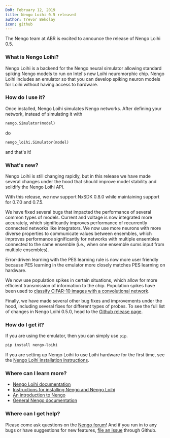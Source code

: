 ```yaml
---
DoR: February 12, 2019
title: Nengo Loihi 0.5 released
author: Trevor Bekolay
icon: github
---
```


The Nengo team at ABR is excited to announce
the release of Nengo Loihi 0.5.

### What is Nengo Loihi?

Nengo Loihi is a backend for the Nengo neural simulator
allowing standard spiking Nengo models
to run on Intel's new Loihi neuromorphic chip.
Nengo Loihi includes an emulator so that
you can develop spiking neuron models
for Loihi without having access to hardware.

### How do I use it?

Once installed, Nengo Loihi simulates Nengo networks.
After defining your network, instead of simulating it with

```python
nengo.Simulator(model)
```

do

```python
nengo_loihi.Simulator(model)
```

and that's it!

### What's new?

Nengo Loihi is still changing rapidly,
but in this release we have
made several changes under the hood
that should improve model stability
and solidify the Nengo Loihi API.

With this release, we now support NxSDK 0.8.0
while maintaining support for 0.7.0 and 0.7.5.

We have fixed several bugs that impacted
the performance of several common types of models.
Current and voltage is now integrated more accurately,
which significantly improves performance
of recurrently connected networks like integrators.
We now use more neurons with more diverse properties
to communicate values between ensembles,
which improves performance significantly
for networks with multiple ensembles
connected to the same ensemble
(i.e., when one ensemble sums input from multiple ensembles).

Error-driven learning with the PES learning rule
is now more user friendly because
PES learning in the emulator
more closely matches PES learning on hardware.

We now use population spikes in certain situations,
which allow for more efficient transmission
of information to the chip.
Population spikes have been used to
[classify CIFAR-10 images with a convolutional network](https://github.com/nengo/nengo-examples/blob/master/loihi-dl/cifar10_convnet.ipynb).

Finally, we have made several other bug fixes
and improvements under the hood,
including several fixes for different types of probes.
To see the full list of changes in Nengo Loihi 0.5.0, head to the
[Github release page](https://github.com/nengo/nengo-loihi/releases/tag/v0.5.0).

### How do I get it?

If you are using the emulator, then you can
simply use `pip`.

```bash
pip install nengo-loihi
```

If you are setting up Nengo Loihi
to use Loihi hardware for the first time,
see the [Nengo Loihi installation instructions](https://www.nengo.ai/nengo-loihi/installgiation.html).

### Where can I learn more?

- [Nengo Loihi documentation](https://www.nengo.ai/nengo-loihi)
- [Instructions for installing Nengo and Nengo Loihi](https://www.nengo.ai/nengo-loihi/installation.html)
- [An introduction to Nengo](https://www.nengo.ai/quickstart.html)
- [General Nengo documentation](https://www.nengo.ai/)

### Where can I get help?

Please come ask questions on the
[Nengo forum](https://forum.nengo.ai/c/backends/loihi)!
And if you run in to any bugs or have suggestions for new features,
[file an issue](https://github.com/nengo/nengo-loihi/issues)
through Github.
